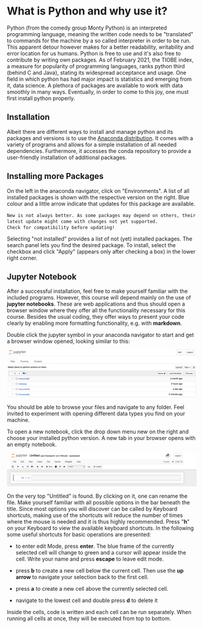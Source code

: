 # What is Python and why use it?

Python (from the comedy group Monty Python) is an interpreted programming language, meaning the written code needs to be "translated" to commands for the machine by a so called interpreter in order to be run. This apparent detour however makes for a better readability, writability and error location for us humans. Python is free to use and it's also free to contribute by writing own packages. As of February 2021, the TIOBE index, a measure for popularity of programming languages, ranks python third (behind C and Java), stating its widespread acceptance and usage. One field in which python has had major impact is statistics and emerging from it, data science. A plethora of packages are available to work with data smoothly in many ways. Eventually, in order to come to this joy, one must first install python properly.

## Installation

Albeit there are different ways to install and manage python and its packages and versions is to use the [Anaconda distribution](https://www.anaconda.com/products/individual). It comes with a variety of programs and allows for a simple installation of all needed dependencies. Furthermore, it accesses the conda repository to provide a user-friendly installation of additional packages.

## Installing more Packages
On the left in the anaconda navigator, click on "Environments". A list of all installed packages is shown with the respective version on the right. Blue colour and a little arrow indicate that updates for this package are available.
```{warning}
New is not always better. As some packages may depend on others, their latest update might come with changes not yet supported.
Check for compatibility before updating!
```
Selecting "not installed" provides a list of not (yet) installed packages. The search panel lets you find the desired package. To install, select the checkbox and click "Apply" (appears only after checking a box) in the lower right corner.

## Jupyter Notebook
After a successful installation, feel free to make yourself familiar with the included programs. However, this course will depend mainly on the use of **jupyter notebooks**. These are web applications and thus should open a browser window where they offer all the functionality necessary for this course. Besides the usual coding, they offer ways to present your code clearly by enabling more formatting functionality, e.g. with **markdown**.

Double click the jupyter symbol in your anaconda navigator to start and get a browser window opened, looking similar to this:

![title](graphics/jupyter.png)

You should be able to browse your files and navigate to any folder. Feel invited to experiment with opening different data types you find on your machine.

To open a new notebook, click the drop down menu new on the right and choose your installed python version. A new tab in your browser opens with an empty notebook.

![title](graphics/notebook.png)

On the very top "Untitled" is found. By clicking on it, one can rename the file. Make yourself familiar with all possible options in the bar beneath the title. Since most options you will discover can be called by Keyboard shortcuts, making use of the shortcuts will reduce the number of times where the mouse is needed and it is thus highly recommended. Press "**h**" on your Keyboard to view the available keyboard shortcuts.
In the following some useful shortcuts for basic operations are presented:

- to enter edit Mode, press **enter**. The blue frame of the currently selected cell will change to green and a cursor will appear inside the cell. Write your name and press **escape** to leave edit mode.

- press **b** to create a new cell below the current cell. Then use the **up arrow** to navigate your selection back to the first cell.

- press **a** to create a new cell above the currently selected cell.

- navigate to the lowest cell and double press **d** to delete it


Inside the cells, code is written and each cell can be run separately. When running all cells at once, they will be executed from top to bottom.
